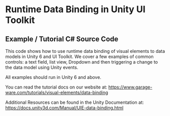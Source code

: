 # Runtime Data Binding in Unity UI Toolkit
## Example / Tutorial C# Source Code
This code shows how to use runtime data binding of visual elements to data models in Unity 6 and UI Toolkit. 
We cover a few examples of common controls: a text field, list view, Dropdown and then triggering a 
change to the data model using Unity events.

All examples should run in Unity 6 and above.

You can read the tutorial docs on our website at: https://www.garage-ware.com/tutorials/visual-elements/data-binding

Additional Resources can be found in the Unity Documentation at: https://docs.unity3d.com/Manual/UIE-data-binding.html
